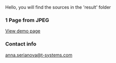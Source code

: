 Hello, you will find the sources in the 'result' folder

### 1 Page from JPEG
[View demo page](https://ginnit.github.io/entry-testing/)

### Contact info
anna.serianova@t-systems.com
